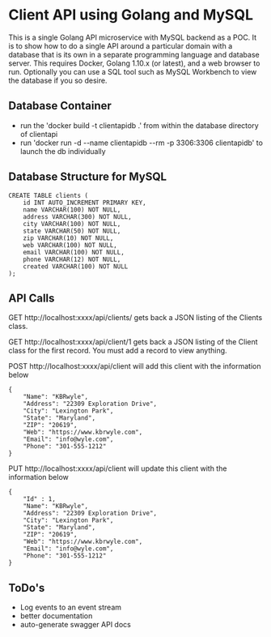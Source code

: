 # Client API using Golang and MySQL
This is a single Golang API microservice with MySQL backend as a POC. It is to show how to do a single API around a particular domain with a database that is its own in a separate programming language and database server. This requires Docker, Golang 1.10.x (or latest), and a web browser to run. Optionally you can use a SQL tool such as MySQL Workbench to view the database if you so desire.

## Database Container

* run the 'docker build -t clientapidb .' from within the database directory of clientapi
* run 'docker run -d --name clientapidb --rm -p 3306:3306  clientapidb' to launch the db individually


## Database Structure for MySQL
```
CREATE TABLE clients (
    id INT AUTO_INCREMENT PRIMARY KEY,
    name VARCHAR(100) NOT NULL,
    address VARCHAR(300) NOT NULL,
    city VARCHAR(100) NOT NULL,
    state VARCHAR(50) NOT NULL,
    zip VARCHAR(10) NOT NULL,
    web VARCHAR(100) NOT NULL,
    email VARCHAR(100) NOT NULL,
    phone VARCHAR(12) NOT NULL,
    created VARCHAR(100) NOT NULL
);
```

## API Calls

GET http://localhost:xxxx/api/clients/ gets back a JSON listing of the Clients class.

GET http://localhost:xxxx/api/client/1 gets back a JSON listing of the Client class for the first record. You must add a record to view anything.

POST http://localhost:xxxx/api/client will add this client with the information below
```
{
	"Name": "KBRwyle", 
	"Address": "22309 Exploration Drive", 
	"City": "Lexington Park", 
	"State": "Maryland", 
	"ZIP": "20619", 
	"Web": "https://www.kbrwyle.com", 
	"Email": "info@wyle.com", 
	"Phone": "301-555-1212"
}
```
PUT http://localhost:xxxx/api/client will update this client with the information below
```
{
    "Id" : 1,
	"Name": "KBRwyle", 
	"Address": "22309 Exploration Drive", 
	"City": "Lexington Park", 
	"State": "Maryland", 
	"ZIP": "20619", 
	"Web": "https://www.kbrwyle.com", 
	"Email": "info@wyle.com", 
	"Phone": "301-555-1212"
}
```

## ToDo's

* Log events to an event stream
* better documentation
* auto-generate swagger API docs